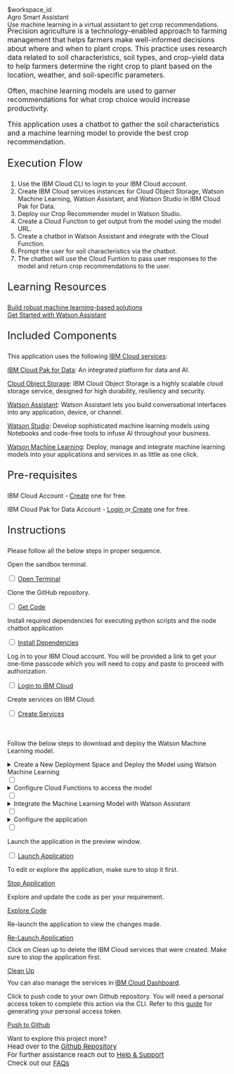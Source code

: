 <html>
<head>
  <meta name="viewport" content="width=device-width, initial-scale=1">
  <link rel="stylesheet" href="style.css">
  <style>
    .header {
      background-image: url('https://raw.githubusercontent.com/IBM/Developer-Playground/master/didact/images/agro-chatbot.jpeg');
    }
  </style>
</head>

<body>
  <div style="margin-top:2rem"></div>
  <div class="hidden-state">$workspace_id</div>
  <div class="header">
    <div class="left-content">
      <div class="apptitle">
        Agro Smart Assistant
      </div>
      <div class="subheading">
        Use machine learning in a virtual assistant to get crop recommendations.
      </div>
    </div>
  </div>
  <div class="section" style="font-size:16px; margin-top:-1.25rem">
    <p>
      Precision agriculture is a technology-enabled approach to farming management that helps farmers make well-informed
      decisions about where and when to plant crops. This practice uses research data related to soil characteristics,
      soil types, and crop-yield data to help farmers determine the right crop to plant based on the location, weather,
      and soil-specific parameters.
    </p>
    <p>
      Often, machine learning models are used to garner recommendations for what crop choice would increase
      productivity.
    </p>
    <p>
      This application uses a chatbot to gather the soil characteristics and a machine learning model to provide the
      best crop recommendation.
    </p>
  </div>
  <div class="section">
    <p style="font-size:24px">Execution Flow</p>
    <ol>
      <li>Use the IBM Cloud CLI to login to your IBM Cloud account.</li>
      <li>Create IBM Cloud services instances for Cloud Object Storage, Watson Machine
        Learning, Watson Assistant, and Watson Studio in IBM Cloud Pak for Data.</li>
      <li>Deploy our Crop Recommender model in Watson Studio.</li>
      <li>Create a Cloud Function to get output from the model using the model URL.</li>
      <li>Create a chatbot in Watson Assistant and integrate with the Cloud Function.</li>
      <li>Prompt the user for soil characteristics via the chatbot.</li>
      <li>The chatbot will use the Cloud Funtion to pass user responses to the model and return crop recommendations to
        the user.</li>
    </ol>
  </div>
  <div class="section">
    <p style="font-size:24px">Learning Resources</p>
    <div>
      <a href="https://developer.ibm.com/articles/what-is-machine-learning/">Build robust machine learning-based
        solutions</a></br>
      <a href="https://developer.ibm.com/learningpaths/get-started-watson-assistant/">Get Started with Watson
        Assistant</a></br>
    </div>
  </div>
  <div class="section">
    <p style="font-size:24px">Included Components</p>
    <div>
      <p>This application uses the following <a href="https://cloud.ibm.com">IBM Cloud services</a>:</p>
      <p><a href="https://www.ibm.com/products/cloud-pak-for-data">IBM Cloud Pak for Data</a>: An integrated platform
        for data and AI.</p>
      <p><a href="https://cloud.ibm.com/objectstorage">Cloud Object Storage</a>: IBM Cloud Object Storage is a highly
        scalable cloud storage service, designed for high durability, resiliency and security.</p>
      <p><a href="https://cloud.ibm.com/catalog/services/watson-assistant">Watson Assistant</a>: Watson Assistant lets
        you build conversational interfaces into any application, device, or channel.</p>
      <p><a href="https://cloud.ibm.com/catalog/services/watson-studio">Watson Studio</a>: Develop sophisticated machine
        learning models using Notebooks and code-free tools to infuse AI throughout your business.</p>
      <p><a href="https://cloud.ibm.com/catalog/services/machine-learning">Watson Machine Learning</a>: Deploy, manage
        and integrate machine learning models into your applications and services in as little as one click.</p>
    </div>
  </div>
  <div class="section">
    <p style="font-size:24px">Pre-requisites</p>
    <div>
      <p>IBM Cloud Account - <a
          href="https://cloud.ibm.com/registration/trial?cm_sp=ibmdev--developer-sandbox--cloudreg"> Create</a> one for
        free.</p>
      <p>IBM Cloud Pak for Data Account - <a
          href="https://dataplatform.cloud.ibm.com/home2?context=cpdaas?cm_sp=ibmdev--developer-sandbox--cloudreg">Login
        </a> or<a
          href="https://dataplatform.cloud.ibm.com/registration/stepone?context=cpdaas&apps=all?cm_sp=ibmdev--developer-sandbox--cloudreg">
          Create</a> one for free.</p>
    </div>
  </div>
  <div class="section">
    <p style="font-size:24px">Instructions</p>
    <p>Please follow all the below steps in proper sequence.</p>
  </div>
  <div class="timeline-container">
    <div class="timeline step open-terminal">
      <div class="content">
        <p>Open the sandbox terminal.</p>
      </div>
      <input type="checkbox">
      <a id="step" class="button is-dark is-medium" title="Open Terminal"
        href="didact://?commandId=terminal-for-sandbox-container:new">Open Terminal</a><br>
      <span class="dot"></span>
    </div>
    <div class="timeline step git-clone">
      <div class="content">
        <p>Clone the GitHub repository.</p>
      </div>
      <input type="checkbox">
      <a id="step" class="button is-dark is-medium" title="Get the Code"
        href="didact://?commandId=extension.sendToTerminal&text=AgroSmartAssistant%7Cclone-repo%7Csandbox%20terminal|git%20clone%20-b%20agro-chatbot%20https://github.com/IBM/Developer-Playground.git%20${CHE_PROJECTS_ROOT}/cp4d-smart-virtual-assistant">Get
        Code</a>
      <span class="dot"></span>
    </div>
    <div class="timeline step install-dependencies">
      <div class="content">
        <p>Install required dependencies for executing python scripts and the node chatbot application
        </p>
      </div>
      <input type="checkbox">
      <a id="step" class="button is-dark is-medium" title="Build the Application"
        href="didact://?commandId=extension.sendToTerminal&text=AgroSmartAssistant%7Cbuild%7Csandbox%20terminal|cd%20${CHE_PROJECTS_ROOT}/cp4d-smart-virtual-assistant/Agro-Smart-Assistant/chatbot%20%26%26%20npm%20install%26%26cd%20${CHE_PROJECTS_ROOT}/cp4d-smart-virtual-assistant%20%26%26%20pip3.8%20install%20-r%20requirements.txt">Install
        Dependencies</a>
      <span class="dot"></span>
    </div>
    <div class="timeline step login-ibmcloud">
      <div class="content">
        <p>Log in to your IBM Cloud account. You will be provided a link to get your one-time passcode which you will
          need to copy
          and paste to proceed with authorization.</p>
      </div>
      <input type="checkbox">
      <a id="step" class="button is-dark is-medium" title="Login to IBM Cloud"
        href="didact://?commandId=extension.sendToTerminal&text=AgroSmartAssistant%7Cibm-login%7Csandbox%20terminal|cd%20${CHE_PROJECTS_ROOT}/cp4d-smart-virtual-assistant/Agro-Smart-Assistant/scripts%20%26%26%20chmod%20%2Bx%20.%2Flogin.sh%20%26%26%20.%2Flogin.sh">Login
        to IBM Cloud</a>
      <span class="dot"></span>
    </div>
    <div class="timeline step create-services-ibmcloud">
      <div class="content">
        <p>Create services on IBM Cloud.</p>
      </div>
      <input type="checkbox">
      <a id="step" class="button is-dark is-medium" title="Create IBM Watson Services"
        href="didact://?commandId=extension.sendToTerminal&text=AgroSmartAssistant%7Ccreate-services%7Csandbox%20terminal|cd%20${CHE_PROJECTS_ROOT}/cp4d-smart-virtual-assistant/Agro-Smart-Assistant/scripts%20%26%26%20chmod%20%2Bx%20.%2Fcreate-ibm-services.sh%20%26%26%20.%2Fcreate-ibm-services.sh">Create
        Services</a>
      <p style="margin-top:50px">Follow the below steps to download and deploy the Watson Machine Learning model.</p>
      <span class="dot"></span>
    </div>
    <div class="timeline dropdown-ctas create-deploy-model step">
      <div class="content">
        <details>
          <summary>Create a New Deployment Space and Deploy the Model using Watson Machine
            Learning<span class="arrow"></span></summary></br></br>
          <div class="timeline step" style="opacity:1">
            <div class="content">
              <p>Step 1 : Generate an API Key in the IBM account. This is required to access the model for our Cloud
                Function.</p>
            </div><input type="checkbox">
            <a id="step" class="button is-dark is-medium" title="Generate API key"
              href="didact://?commandId=extension.sendToTerminal&text=AgroSmartAssistant%7Cgenerate-api-token%7Csandbox%20terminal|cd%20${CHE_PROJECTS_ROOT}/cp4d-smart-virtual-assistant;ibmcloud%20iam%20api-key-create%20ApiKey-SVA%20-d%20'this is API key for Smart Virtual Assitant'%20--file%20${CHE_PROJECTS_ROOT}/cp4d-smart-virtual-assistant/key_file">Generate
              API key</a><span class="dot"></span>
          </div>
          <div class="timeline step create-deployment-space">
            <div class="content">
              <p>Step 2 : Create a new deployment space with the pre-loaded model. Make sure your <a
                  href="https://dataplatform.cloud.ibm.com?cm_sp=ibmdev--developer-sandbox--cloudreg">IBM Cloud Pak for
                  Data</a> account is active in the region given in sandbox terminal.</p>
            </div><input type="checkbox">
            <a id="step" class="button is-dark is-medium"
              href="didact://?commandId=extension.sendToTerminal&text=AgroSmartAssistant%7Ccreate-space%7Csandbox%20terminal|cd%20${CHE_PROJECTS_ROOT}/cp4d-smart-virtual-assistant/Agro-Smart-Assistant/deployment-files%20%26%26%20python3.8%20create_space.py">Create
              Deployment Space</a>
            <span class="dot"></span>
          </div>
          <div class="timeline dropdown-ctas error-ctas">
            <div class="content">
              <details>
                <summary>Incase your model import failed, do the following steps<span class="arrow"></span></summary>
                </br></br>
                <div class="timeline step" style="opacity:1">
                  <div class="content">
                    <p>Step 1 : Download the project zip file.</p>
                  </div><input type="checkbox">
                  <a id="step" class="button is-dark is-medium"
                    href="https://github.com/IBM/Developer-Playground/raw/agro-chatbot/Agro-Smart-Assistant/data/crop-recommendation.zip">Download</a>
                  <span class="dot"></span>
                </div>
                <div class="timeline step">
                  <div class="content">
                    <p>Step 2 : Login to your <a
                        href="https://dataplatform.cloud.ibm.com?cm_sp=ibmdev--developer-sandbox--cloudreg">IBM Cloud
                        Pak
                        for Data</a> account with the region given in your sandbox terminal. Click on "Create a
                      Project".
                    </p>
                    <img
                      src="https://raw.githubusercontent.com/IBM/Developer-Playground/master/didact/images/section_error_1.png"
                      width="750" height="750">
                  </div>
                  <input type="checkbox">
                  <a id="step" class="button is-dark is-medium">Mark as Complete</a>
                  <span class="dot"></span>
                </div>
                <div class="timeline step">
                  <div class="content">
                    <p>Step 3 : Click on "Create a project from sample or file".</p>
                    <img
                      src="https://raw.githubusercontent.com/IBM/Developer-Playground/master/didact/images/section_error_2.png"
                      width="750" height="750">
                  </div>
                  <input type="checkbox">
                  <a id="step" class="button is-dark is-medium">Mark as Complete</a>
                  <span class="dot"></span>
                </div>
                <div class="timeline step">
                  <div class="content">
                    <p>Step 4: Upload the zip file that was just downloaded in Step 1 > Enter a project name > click
                      "Create".</p>
                    <img
                      src="https://raw.githubusercontent.com/IBM/Developer-Playground/master/didact/images/section_error_3.png"
                      width="750" height="750">
                  </div>
                  <input type="checkbox">
                  <a id="step" class="button is-dark is-medium">Mark as Complete</a>
                  <span class="dot"></span>
                </div>
                <div class="timeline step">
                  <div class="content">
                    <p>Step 5 : After the project is created, click on "View new project".</p>
                    <img
                      src="https://raw.githubusercontent.com/IBM/Developer-Playground/master/didact/images/section_error_4.png"
                      width="750" height="750">
                  </div>
                  <input type="checkbox">
                  <a id="step" class="button is-dark is-medium">Mark as Complete</a>
                  <span class="dot"></span>
                </div>
                <div class="timeline step">
                  <div class="content">
                    <p>Step 6 : Click on the Assets tab.</p>
                    <img
                      src="https://raw.githubusercontent.com/IBM/Developer-Playground/master/didact/images/section_error_5.png"
                      width="750" height="750">
                  </div>
                  <input type="checkbox">
                  <a id="step" class="button is-dark is-medium">Mark as Complete</a>
                  <span class="dot"></span>
                </div>
                <div class="timeline step">
                  <div class="content">
                    <p>Step 7 : Click on the (⋮) on right hand side of the Model and Click on "Promote" button.</p>
                    <img
                      src="https://raw.githubusercontent.com/IBM/Developer-Playground/master/didact/images/section_error_6.png"
                      width="750" height="750">
                  </div>
                  <input type="checkbox">
                  <a id="step" class="button is-dark is-medium">Mark as Complete</a>
                  <span class="dot"></span>
                </div>
                <div class="timeline step">
                  <div class="content">
                    <p>Step 8 : On the "Target Space" drop-down menu, select the deployment space you created (To get
                      the
                      deployment space name check your sandbox terminal), Once done click "Promote".</p>
                    <img
                      src="https://raw.githubusercontent.com/IBM/Developer-Playground/master/didact/images/section_error_7.png"
                      width="750" height="750">
                  </div>
                  <input type="checkbox">
                  <a id="step" class="button is-dark is-medium">Mark as Complete</a>
                  <span class="dot"></span>
                </div>
              </details>
            </div>
            <input type="checkbox">
            <span class="dot"></span>
          </div>
          <div class="timeline step deploy-model">
            <div class="content">
              <p>Step 3 : Deploy the model.</p>
            </div><input type="checkbox">
            <a id="step" class="button is-dark is-medium"
              href="didact://?commandId=extension.sendToTerminal&text=AgroSmartAssistant%7Cdeploy-model%7Csandbox%20terminal|cd%20${CHE_PROJECTS_ROOT}/cp4d-smart-virtual-assistant/Agro-Smart-Assistant/deployment-files%20%26%26%20python3.8%20deploy_model.py">Deploy</a>
            <span class="dot"></span>
          </div>
          <div class="timeline step">
            <div class="content">
              <p>Step 4 : Run the script to update the code file with Model URL.</p>
            </div><input type="checkbox">
            <a id="step" class="button is-dark is-medium" title="Update Model URL"
              href="didact://?commandId=extension.sendToTerminal&text=AgroSmartAssistant%7Cupdate-model-url%7Csandbox%20terminal|cd%20${CHE_PROJECTS_ROOT}/cp4d-smart-virtual-assistant/Agro-Smart-Assistant/scripts%20%26%26%20chmod%20%2Bx%20.%2Fadd_model_url.sh%20%26%26%20.%2Fadd_model_url.sh">Update
              Model URL</a><span class="dot"></span>
          </div>
        </details>
      </div>
      <input type="checkbox">
      <span class="dot"></span>
    </div>
    <div class="timeline dropdown-ctas create-cloud-function step">
      <div class="content">
        <details>
          <summary>Configure Cloud Functions to access the model<span class="arrow"></span></summary></br></br>
          <div class="timeline step" style="opacity:1">
            <div class="content">
              <p>Step 1 : Create an Action in cloud functions with web action enabled.</p>
            </div><input type="checkbox">
            <a id="step" class="button is-dark is-medium" title="Create Action"
              href="didact://?commandId=extension.sendToTerminal&text=AgroSmartAssistant%7Ccreate-action%7Csandbox%20terminal|cd%20${CHE_PROJECTS_ROOT}/cp4d-smart-virtual-assistant/Agro-Smart-Assistant/scripts%20%26%26%20python3.8%20create_action.py">Create
              Action</a><span class="dot"></span>
          </div>
          <div class="timeline step">
            <div class="content">
              <p>Step 2 : Run the script to add API Key parameter to the Action.</p>
            </div><input type="checkbox">
            <a id="step" class="button is-dark is-medium" title="Create Parameter"
              href="didact://?commandId=extension.sendToTerminal&text=AgroSmartAssistant%7Cadd-parameter%7Csandbox%20terminal|cd%20${CHE_PROJECTS_ROOT}/cp4d-smart-virtual-assistant/Agro-Smart-Assistant/scripts%20%26%26%20chmod%20%2Bx%20.%2Fadd_parameter.sh%20%26%26%20.%2Fadd_parameter.sh">Add
              Parameter</a><span class="dot"></span>
          </div>
          <div class="timeline step">
            <div class="content">
              <p>Step 3 : Run the script to update the Watson Assistant Dialog skill file with the webhook URL to access
                the Cloud Function.</p>
            </div><input type="checkbox">
            <a id="step" class="button is-dark is-medium" title="Update"
              href="didact://?commandId=extension.sendToTerminal&text=AgroSmartAssistant%7Cupdate-webhook-url%7Csandbox%20terminal|cd%20${CHE_PROJECTS_ROOT}/cp4d-smart-virtual-assistant/Agro-Smart-Assistant/scripts%20%26%26%20chmod%20%2Bx%20.%2Fupdate_dialog.sh%20%26%26%20.%2Fupdate_dialog.sh">Update
              Dialog Skill</a><span class="dot"></span>
          </div>
        </details>
      </div>
      <input type="checkbox">
      <span class="dot"></span>
    </div>
    <div class="timeline dropdown-ctas create-assistant step">
      <div class="content">
        <details>
          <summary>Integrate the Machine Learning Model with Watson Assistant<span class="arrow"></span></summary>
          </br></br>
          <div class="timeline step" style="opacity:1">
            <div class="content">
              <p>Step 1 : Create the Dialog Skill.</p>
            </div><input type="checkbox">
            <a id="step" class="button is-dark is-medium"
              href="didact://?commandId=extension.sendToTerminal&text=AgroSmartAssistant%7Ccreate-skill%7Csandbox%20terminal|cd%20${CHE_PROJECTS_ROOT}/cp4d-smart-virtual-assistant/Agro-Smart-Assistant/chatbot%20%26%26%20python3.8%20watson-assistant.py">Create
              Skill</a><span class="dot"></span>
          </div>
          <div class="timeline step">
            <div class="content">
              <p>Step 2 : Open the Assistant URL given in sandbox terminal in a new tab. Avoid using the shortcut to
                open
                the URL just copy paste the URL in new tab.</p>
            </div>
            <input type="checkbox">
            <a id="step" class="button is-dark is-medium">Mark as Complete</a>
            <span class="dot"></span>
          </div>
          <div class="timeline step">
            <div class="content">
              <p>Step 3 : If the below screen is displayed, click on the profile icon and select "Switch to classic
                experience".</p>
              <img
                src="https://raw.githubusercontent.com/IBM/Developer-Playground/master/didact/images/section_4.2_assistant.png"
                width="750" height="750">
            </div>
            <input type="checkbox">
            <a id="step" class="button is-dark is-medium">Mark as Complete</a>
            <span class="dot"></span>
          </div>
          <div class="timeline step">
            <div class="content">
              <p>Step 4 : Click on "Create assistant".</p>
              <img
                src="https://raw.githubusercontent.com/IBM/Developer-Playground/master/didact/images/section_4.3_assistant.png"
                width="550" height="550">
            </div>
            <input type="checkbox">
            <a id="step" class="button is-dark is-medium">Mark as Complete</a>
            <span class="dot"></span>
          </div>
          <div class="timeline step">
            <div class="content">
              <p>Step 5 : Enter the name of the assistant and click "Create assistant".</p>
              <img
                src="https://raw.githubusercontent.com/IBM/Developer-Playground/master/didact/images/section_4.4_assistant.png"
                width="550" height="550">
            </div>
            <input type="checkbox">
            <a id="step" class="button is-dark is-medium">Mark as Complete</a>
            <span class="dot"></span>
          </div>
          <div class="timeline step">
            <div class="content">
              <p>Step 6 : Once the Assistant is created, click on "Add dialog skill".</p>
              <img
                src="https://raw.githubusercontent.com/IBM/Developer-Playground/master/didact/images/section_4.5_assistant.png"
                width="750" height="750">
            </div>
            <input type="checkbox">
            <a id="step" class="button is-dark is-medium">Mark as Complete</a>
            <span class="dot"></span>
          </div>
          <div class="timeline step">
            <div class="content">
              <p>Step 7
                : In the "Add dialog skill" window, select the "Add Existing Skill" file and click on the "Crop
                Recommender" Skill.</p>
              <img
                src="https://raw.githubusercontent.com/IBM/Developer-Playground/master/didact/images/section_4.6_assistant.png"
                width="750" height="750">
            </div>
            <input type="checkbox">
            <a id="step" class="button is-dark is-medium">Mark as Complete</a>
            <span class="dot"></span>
          </div>
        </details>
      </div>
      <input type="checkbox">
      <span class="dot"></span>
    </div>
    <div class="timeline dropdown-ctas configure-application-ctas step">
      <div class="content">
        <details>
          <summary>Configure the application<span class="arrow"></span></summary></br></br>
          <div class="timeline step" style="opacity:1">
            <div class="content">
              <p>Step 1 : Once the skill is created, click on (⋮) on top right and Click on "Assitant Settings".</p>
              <img
                src="https://raw.githubusercontent.com/IBM/Developer-Playground/master/didact/images/section_5.1_chatbot.png"
                width="450" height="450">
            </div>
            <input type="checkbox">
            <a id="step" class="button is-dark is-medium">Mark as Complete</a>
            <span class="dot"></span>
          </div>
          <div class="timeline step">
            <div class="content">
              <p>Step 2 : Copy the Assistant ID and Assistant URL in .env file.</p>
              <img
                src="https://raw.githubusercontent.com/IBM/Developer-Playground/master/didact/images/section_5.2_chatbot.png"
                width="750" height="750">
            </div>
            <input type="checkbox">
            <a id="step" class="button is-dark is-medium">Mark as Complete</a>
            <span class="dot"></span>
          </div>
          <div class="timeline step">
            <div class="content">
              <p>Step 3 : Paste it in .env file.</p>
            </div><input type="checkbox">
            <a id="step" class="button is-dark is-medium"
              href="didact://?commandId=extension.openFile&text=AgroSmartAssistant%7Cload-skill%7C${CHE_PROJECTS_ROOT}/cp4d-smart-virtual-assistant/.env">Open
              file</a><span class="dot"></span>
          </div>
        </details>
      </div>
      <input type="checkbox">
      <span class="dot"></span>
    </div>
    <div class="timeline step launch-application">
      <div class="content">
        <p>Launch the application in the preview window.</p>
      </div>
      <input type="checkbox">
      <a id="step" class="button is-dark is-medium" title="Launch the Application"
        href="didact://?commandId=extension.sendToTerminal&text=AgroSmartAssistant%7Claunch%7Csandbox%20terminal|cd%20${CHE_PROJECTS_ROOT}/cp4d-smart-virtual-assistant/Agro-Smart-Assistant/chatbot%20%26%26%20npm%20start">Launch
        Application</a>
      <span class="dot"></span>
    </div>
  </div>
  <div class="footer">
    <div class="footer-cta">
      <div class="footer-step stop-application" style="background:transparent">
        <p>To edit or explore the application, make sure to stop it first.</p>
        <a class="button is-dark is-medium" title="Stop Application"
          href="didact://?commandId=vscode.didact.sendNamedTerminalCtrlC&text=sandbox%20terminal">Stop Application</a>
      </div>
      <div class="footer-step explore-application" style="background:transparent">
        <p>Explore and update the code as per your requirement.</p>
        <a class="button is-dark is-medium" title="Explore the Code"
          href="didact://?commandId=extension.openFile&text=AgroSmartAssistant%7Copen-file%7C${CHE_PROJECTS_ROOT}/cp4d-smart-virtual-assistant/Agro-Smart-Assistant/chatbot/public/index.html">Explore
          Code</a></div>
        <div class="footer-step re-launch-application" style="background:transparent">
          <p>Re-launch the application to view the changes made.</p>
          <a class="button is-dark is-medium" title="Launch the Application"
            href="didact://?commandId=extension.sendToTerminal&text=AgroSmartAssistant%7Cre-launch%7Csandbox%20terminal|cd%20${CHE_PROJECTS_ROOT}/cp4d-smart-virtual-assistant/Agro-Smart-Assistant/chatbot%20%26%26%20npm%20start">Re-Launch
            Application</a>
        </div>
        <div class="footer-step clean-up-services" style="background:transparent">
          <p style="margin-top:0.625rem;">Click on
            <bold>Clean up</bold> to delete the IBM Cloud services that were created. Make sure to stop the application
            first.
          </p>
          <a class="button is-dark is-medium" title="Delete services from IBM Cloud"
            href="didact://?commandId=extension.sendToTerminal&text=AgroSmartAssistant%7Cdelete-services%7Csandbox%20terminal|cd%20${CHE_PROJECTS_ROOT}/cp4d-smart-virtual-assistant/Agro-Smart-Assistant/scripts%20%26%26%20chmod%20%2Bx%20.%2Fdelete_services.sh%20%26%26%20.%2Fdelete_services.sh">Clean
            Up</a>
            <p style="margin-top:0.625rem;">You can also manage the services in
            <a href="https://cloud.ibm.com/resources">IBM Cloud Dashboard</a>.
          </p>
        </div>
        <div class="footer-step git-push" style="background:transparent">
          <p style="margin-top:0.625rem;">Click to push code to your own Github repository. You will need a personal access
            token to complete this action via the CLI. Refer to this <a
              href="https://docs.github.com/en/authentication/keeping-your-account-and-data-secure/creating-a-personal-access-token">guide</a>
            for generating your personal access token.</p>
          <a class="button is-dark is-medium" title="Delete services from IBM Cloud"
            href="didact://?commandId=vscode.didact.sendNamedTerminalAString&text=sandbox%20terminal$$sh%20/github.sh ">Push
            to Github</a>
        </div>
      </div>
      <div class="image-div">
        <p class="image-content">Want to explore this project more?
          <span style="font-size:15px;margin-top:0px;display:block;">Head over to the <a
              href="https://github.com/IBM/Developer-Playground/tree/agro-chatbot" target="_blank">Github
              Repository</a></span>
          <span style="font-size:15px;margin-top:0px;display:block;">For further assistance reach out to <a
              href="https://github.com/IBM/Technology-sandbox-Support/issues/new/choose" target="_blank"> Help &
              Support</a></span>
          <span style="font-size:15px;margin-top:0px;display:block;">Check out our <a
              href="https://ibm.github.io/Technology-Sandbox-Support/" target="_blank">FAQs</a></span>
        </p>
      </div>
    </div>
    <br><br>
</body>
<script src="progressive.js"></script>

</html>